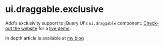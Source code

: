 ui.draggable.exclusive
======================

Add's exclusivity support to jQuery UI's `ui.draggable` component. [Check-out the website](http://craga89.github.io/ui.draggable.exclusive) for a 
[live demo](http://craga89.github.io/ui.draggable.exclusive#demo).

In depth article is available at [my blog](http://blog.craigsworks.com/jquery-ui-draggable-exclusive-draggables/)